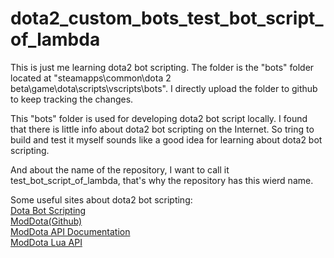 # dota2_custom_bots_test_bot_script_of_lambda
This is just me learning dota2 bot scripting. 
The folder is the "bots" folder located at "steamapps\common\dota 2 beta\game\dota\scripts\vscripts\bots".
I directly upload the folder to github to keep tracking the changes.

This "bots" folder is used for developing dota2 bot script locally. I found that there is little info about dota2 bot scripting on the Internet. So tring to build and test it myself sounds like a good idea for learning about dota2 bot scripting.

And about the name of the repository, I want to call it test_bot_script_of_lambda, that's why the repository has this wierd name.

Some useful sites about dota2 bot scripting:<br/>
[Dota Bot Scripting](https://developer.valvesoftware.com/wiki/Dota_Bot_Scripting)<br/>
[ModDota(Github)](https://github.com/ModDota/)<br/>
[ModDota API Documentation](https://docs.moddota.com/)<br/>
[ModDota Lua API](https://moddota.com/api/#!/vscripts)<br/>
